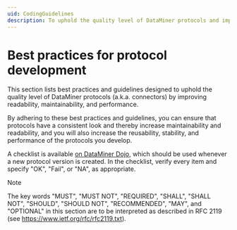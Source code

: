 ```yaml
---
uid: CodingGuidelines
description: To uphold the quality level of DataMiner protocols and improve readability, maintainability, and performance, adhere to these best practices.
---
```


# Best practices for protocol development

This section lists best practices and guidelines designed to uphold the quality level of DataMiner protocols (a.k.a. connectors) by improving readability, maintainability, and performance.

By adhering to these best practices and guidelines, you can ensure that protocols have a consistent look and thereby increase maintainability and readability, and you will also increase the reusability, stability, and performance of the protocols you develop.

A checklist is available [on DataMiner Dojo](https://community.dataminer.services/protocol-development-downloads/), which should be used whenever a new protocol version is created. In the checklist, verify every item and specify "OK", "Fail", or "NA", as appropriate.

> [!NOTE]
> The key words "MUST", "MUST NOT", "REQUIRED", "SHALL", "SHALL NOT", "SHOULD", "SHOULD NOT", "RECOMMENDED", "MAY", and "OPTIONAL" in this section are to be interpreted as described in RFC 2119 (see <https://www.ietf.org/rfc/rfc2119.txt>).

